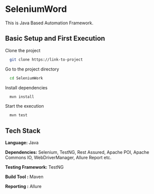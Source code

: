 
# SeleniumWord

This is Java Based Automation Framework. 
## Basic Setup and First Execution

Clone the project

```bash
  git clone https://link-to-project
```

Go to the project directory

```bash
  cd SeleniumWork
```

Install dependencies

```bash
  mvn install
```

Start the execution

```bash
  mvn test
```


## Tech Stack

**Language:** Java

**Dependencies:** Selenium, TestNG, Rest Assured, Apache POI, Apache Commons IO, WebDriverManager, Allure Report etc.

**Testing Framework:** TestNG

**Build Tool :** Maven

**Reporting :** Allure

